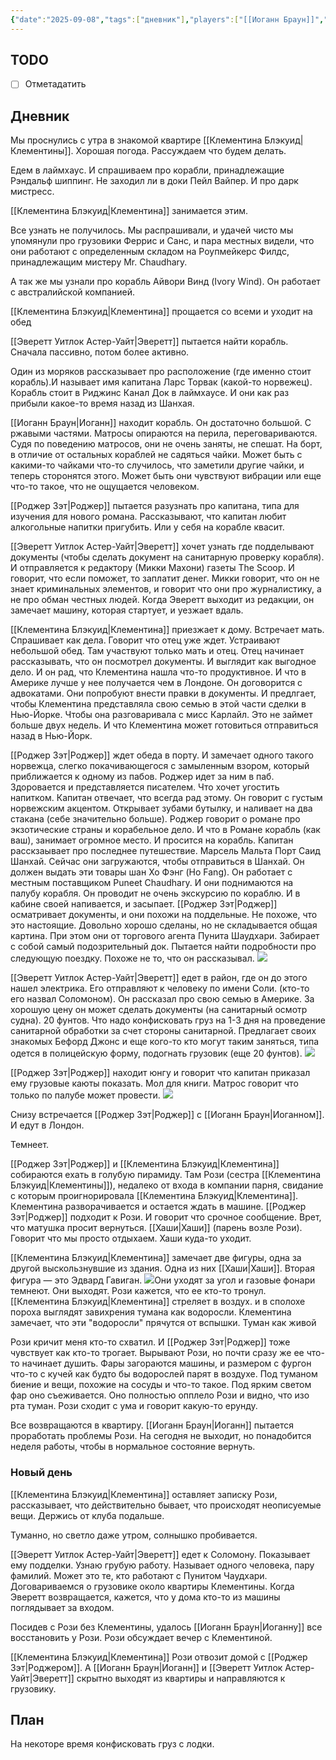 ```yaml
---
{"date":"2025-09-08","tags":["дневник"],"players":["[[Иоганн Браун]]","[[Эверетт Уитлок Астер-Уайт]]","[[Роджер Зэт]]","[[Клементина Блэкуид]]"],"campaign":"[[Маски Ньярлахотепа]]","world-date":"16 февраля 1925","world-time-start":"6:11","dg-publish":true,"previous-session":"[[1 сентября 2025]]","next-session":"[[15 сентября 2025]]","permalink":"/8-centyabrya-2025/","dgPassFrontmatter":true}
---
```



## TODO
- [ ] Отметадатить

## Дневник
Мы проснулись с утра в знакомой квартире [[Клементина Блэкуид\|Клементины]]. Хорошая погода. 
Рассуждаем что будем делать. 

Едем в лаймхаус. И спрашиваем про корабли, принадлежащие Рэндальф шиппинг. Не заходил ли в доки Пейл Вайпер. И про дарк мистресс.

[[Клементина Блэкуид\|Клементина]] занимается этим. 

Все узнать не получилось. Мы распрашивали, и удачей чисто мы упомянули про грузовики Феррис и Санс, и пара местных видели, что они работают с определенным складом на Роупмейкерс Филдс, принадлежащим мистеру Mr. Chaudhary.

А так же мы узнали про корабль Айвори Винд (Ivory Wind). Он работает с австралийской компанией. 

[[Клементина Блэкуид\|Клементина]] прощается со всеми и уходит на обед

[[Эверетт Уитлок Астер-Уайт\|Эверетт]] пытается найти корабль. Сначала пассивно, потом более активно. 

Один из моряков рассказывает про расположение (где именно стоит корабль).И называет имя капитана Ларс Торвак (какой-то норвежец). Корабль стоит в Риджинс Канал Док в лаймхаусе. И они как раз прибыли какое-то время назад из Шанхая. 

[[Иоганн Браун\|Иоганн]] находит корабль. Он достаточно большой. С ржавыми частями. Матросы опираются на перила, переговариваются. Судя по поведению матросов, они не очень заняты, не спешат. На борт, в отличие от остальных кораблей не садяться чайки. Может быть с какими-то чайками что-то случилось, что заметили другие чайки, и теперь сторонятся этого. Может быть они чувствуют вибрации или еще что-то такое, что не ощущается человеком. 

[[Роджер Зэт\|Роджер]] пытается разузнать про капитана, типа для изучения для нового романа. Рассказывают, что капитан любит алкогольные напитки пригубить. Или у себя на корабле квасит. 

[[Эверетт Уитлок Астер-Уайт\|Эверетт]] хочет узнать где подделывают документы (чтобы сделать документ на санитарную проверку корабля). И отправляется к редактору (Микки Махони) газеты The Scoop. И говорит, что если поможет, то заплатит денег. Микки говорит, что он не знает криминальных элементов, и говорит что они про журналистику, а не про обман честных людей. Когда Эверетт выходит из редакции, он замечает машину, которая стартует, и уезжает вдаль. 

[[Клементина Блэкуид\|Клементина]] приезжает к дому. Встречает мать. Спрашивает как дела. Говорит что отец уже ждет. Устраивают небольшой обед. Там участвуют только мать и отец. Отец начинает рассказывать, что он посмотрел документы. И выглядит как выгодное дело. И он рад, что Клементина нашла что-то продуктивное. И что в Америке лучше у нее получается чем в Лондоне. Он договорится с адвокатами. Они попробуют внести правки в документы. И предлгает, чтобы Клементина представляла свою семью в этой части сделки в Нью-Йорке. Чтобы она разговаривала с мисс Карлайл. Это не займет больше двух недель. И что Клементина может готовиться отправиться назад в Нью-Йорк. 

[[Роджер Зэт\|Роджер]] ждет обеда в порту. И замечает одного такого норвежца, слегко покачивающегося с замыленным взором, который приближается к одному из пабов. Роджер идет за ним в паб. Здоровается и представляется писателем. Что хочет угостить напитком. Капитан отвечает, что всегда рад этому. Он говорит с густым норвежским акцентом. Открывает зубами бутылку, и наливает на два стакана (себе значительно больше). Роджер говорит о романе про экзотические страны и корабельное дело. И что в Романе корабль (как ваш), занимает огромное место. И просится на корабль. Капитан расскзаывает про последнее путешествие. Марсель Мальта Порт Саид Шанхай. Сейчас они загружаются, чтобы отправиться в Шанхай. Он должен выдать эти товары шан Хо Фэнг (Ho Fang). Он работает с местным поставщиком Puneet Chaudhary. И они поднимаются на палубу корабля. Он проводит не очень экскурсию по кораблю. И в кабине своей напивается, и засыпает. [[Роджер Зэт\|Роджер]] осматривает документы, и они похожи на поддельные. Не похоже, что это настоящие. Довольно хорошо сделаны, но не складывается общая картина. При этом они от торгового агента Пунита Шаудхари. Забирает с собой самый подозрительный док. Пытается найти подробности про следующую поездку. Похоже не то, что он рассказывал. 
![](https://foundry.owlbeardm.com/CoC/npc/mon/portraits/LARS%20TORVAK.png)

[[Эверетт Уитлок Астер-Уайт\|Эверетт]] едет в район, где он до этого нашел электрика. Его отправляют к человеку по имени Соли. (кто-то его назвал Соломоном). Он рассказал про свою семью в Америке. За хорошую цену он может сделать документы (на санитарный осмотр судна). 20 фунтов. Что надо конфисковать груз на 1-3 дня на проведение санитарной обработки за счет стороны санитарной. Предлагает своих знакомых Бефорд Джонс и еще кого-то кто могут таким заняться, типа одется в полицейскую форму, подогнать грузовик (еще 20 фунтов). 
![](https://foundry.owlbeardm.com/CoC/npc/mon/Arlozorov3-225x300.jpg)

[[Роджер Зэт\|Роджер]] находит юнгу и говорит что капитан приказал ему грузовые каюты показать. Мол для книги. Матрос говорит что только по палубе может провести.
![](https://foundry.owlbeardm.com/CoC/npc/monsters/sailor.webp)

Снизу встречается [[Роджер Зэт\|Роджер]] с [[Иоганн Браун\|Иоганном]]. И едут в Лондон.

Темнеет. 

[[Роджер Зэт\|Роджер]] и [[Клементина Блэкуид\|Клементина]] собираются ехать в голубую пирамиду. Там Рози (сестра [[Клементина Блэкуид\|Клементины]]), недалеко от входа в компании парня, свидание с которым проигнорировала [[Клементина Блэкуид\|Клементина]]. Клементина разворачивается и остается ждать в машине. [[Роджер Зэт\|Роджер]] подходит к Рози. И говорит что срочное сообщение. Врет, что матушка просит вернуться. [[Хаши\|Хаши]] (парень возле Рози). Говорит что мы просто отдыхаем. Хаши куда-то уходит. 

[[Клементина Блэкуид\|Клементина]] замечает две фигуры, одна за другой выскользнувшие из здания. Одна из них [[Хаши\|Хаши]]. Вторая фигура — это Эдвард Гавиган.
![](https://foundry.owlbeardm.com/CoC/npc/mon/portraits/EDWARD%20GAVIGAN.png)Они уходят за угол и газовые фонари темнеют. Они выходят. Рози кажется, что ее кто-то тронул. [[Клементина Блэкуид\|Клементина]] стреляет в воздух. и в сполохе пороха выглядят  завихрения тумана как водоросли. Клементина замечает, что эти "водоросли" прячутся от вспышки. Туман как живой

Рози кричит меня кто-то схватил. И [[Роджер Зэт\|Роджер]] тоже чувствует как кто-то трогает. Вырывают Рози, но почти сразу же ее что-то начинает душить. Фары загораются машины, и размером с фургон что-то с кучей как будто бы водорослей парят в воздухе. Под туманом биение и вещи, похожие на сосуды и что-то такое. Под ярким светом фар оно съеживается. Оно полностью опплело Рози и видно, что изо рта туман. Рози сходит с ума и говорит какую-то ерунду. 

Все возвращаются в квартиру. [[Иоганн Браун\|Иоганн]] пытается проработать проблемы Рози. На сегодня не выходит, но понадобится неделя работы, чтобы в нормальное состояние вернуть. 

### Новый день
[[Клементина Блэкуид\|Клементина]] оставляет записку Рози, рассказывает, что действительно бывает, что происходят неописуемые вещи. Держись от клуба подальше. 

Туманно, но светло даже утром, солнышко пробивается. 

[[Эверетт Уитлок Астер-Уайт\|Эверетт]] едет к Соломону. Показывает ему подделки. Узнаю грубую работу. Называет одного человека, пару фамилий. Может это те, кто работают с Пунитом Чаудхари. Договариваемся о грузовике около квартиры Клементины. Когда Эверетт возвращается, кажется, что у дома кто-то из машины поглядывает за входом. 

Посидев с Рози без Клементины, удалось [[Иоганн Браун\|Иоганну]] все восстановить у Рози. Рози обсуждает вечер с Клементиной.

[[Клементина Блэкуид\|Клементина]] Рози отвозит домой с [[Роджер Зэт\|Роджером]]. А [[Иоганн Браун\|Иоганн]] и [[Эверетт Уитлок Астер-Уайт\|Эверетт]] скрытно выходят из квартиры и направляются к грузовику. 
## План
На некоторе время конфисковать груз с лодки. 